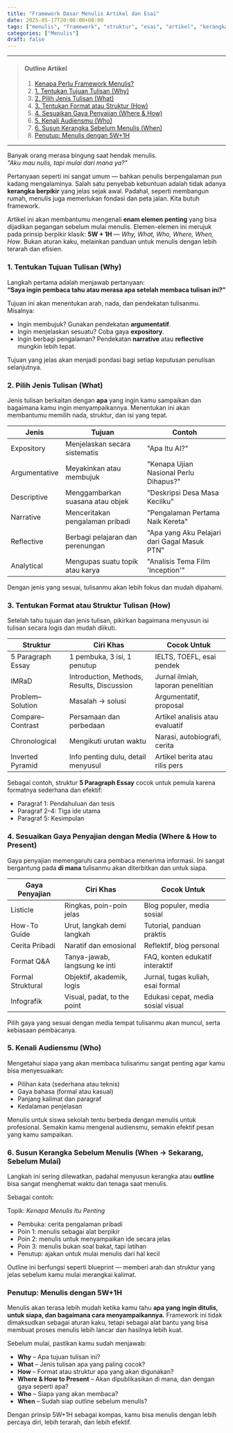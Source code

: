 ```yaml
---
title: "Framework Dasar Menulis Artikel dan Esai"
date: 2025-05-17T20:00:00+08:00
tags: ["menulis", "framework", "struktur", "esai", "artikel", "kerangka"]
categories: ["Menulis"]
draft: false
---
```


---
> #### Outline Artikel
> 1. [Kenapa Perlu Framework Menulis?](#kenapa-framework)
> 2. [1. Tentukan Tujuan Tulisan (Why)](#tujuan)
> 3. [2. Pilih Jenis Tulisan (What)](#jenis)
> 4. [3. Tentukan Format atau Struktur (How)](#struktur)
> 5. [4. Sesuaikan Gaya Penyajian (Where & How)](#gaya)
> 6. [5. Kenali Audiensmu (Who)](#audiens)
> 7. [6. Susun Kerangka Sebelum Menulis (When)](#outline)
> 8. [Penutup: Menulis dengan 5W+1H](#penutup)
---

<span id="kenapa-framework"></span>

Banyak orang merasa bingung saat hendak menulis.  
*"Aku mau nulis, tapi mulai dari mana ya?"*

Pertanyaan seperti ini sangat umum — bahkan penulis berpengalaman pun kadang mengalaminya. Salah satu penyebab kebuntuan adalah tidak adanya **kerangka berpikir** yang jelas sejak awal. Padahal, seperti membangun rumah, menulis juga memerlukan fondasi dan peta jalan. Kita butuh framework.

Artikel ini akan membantumu mengenali **enam elemen penting** yang bisa dijadikan pegangan sebelum mulai menulis. Elemen-elemen ini merujuk pada prinsip berpikir klasik: **5W + 1H** — *Why, What, Who, Where, When, How*. Bukan aturan kaku, melainkan panduan untuk menulis dengan lebih terarah dan efisien.

<span id="tujuan"></span>

### 1. Tentukan Tujuan Tulisan (Why)

Langkah pertama adalah menjawab pertanyaan:  
**“Saya ingin pembaca tahu atau merasa apa setelah membaca tulisan ini?”**

Tujuan ini akan menentukan arah, nada, dan pendekatan tulisanmu. Misalnya:

- Ingin membujuk? Gunakan pendekatan **argumentatif**.  
- Ingin menjelaskan sesuatu? Coba gaya **expository**.  
- Ingin berbagi pengalaman? Pendekatan **narrative** atau **reflective** mungkin lebih tepat.

Tujuan yang jelas akan menjadi pondasi bagi setiap keputusan penulisan selanjutnya.

<span id="jenis"></span>

### 2. Pilih Jenis Tulisan (What)

Jenis tulisan berkaitan dengan **apa** yang ingin kamu sampaikan dan bagaimana kamu ingin menyampaikannya. Menentukan ini akan membantumu memilih nada, struktur, dan isi yang tepat.

| Jenis         | Tujuan                           | Contoh                                       |
|---------------|----------------------------------|----------------------------------------------|
| Expository    | Menjelaskan secara sistematis    | "Apa Itu AI?"                                |
| Argumentative | Meyakinkan atau membujuk         | "Kenapa Ujian Nasional Perlu Dihapus?"       |
| Descriptive   | Menggambarkan suasana atau objek | "Deskripsi Desa Masa Kecilku"                |
| Narrative     | Menceritakan pengalaman pribadi  | "Pengalaman Pertama Naik Kereta"             |
| Reflective    | Berbagi pelajaran dan perenungan | "Apa yang Aku Pelajari dari Gagal Masuk PTN" |
| Analytical    | Mengupas suatu topik atau karya  | "Analisis Tema Film 'Inception'"             |

Dengan jenis yang sesuai, tulisanmu akan lebih fokus dan mudah dipahami.

<span id="struktur"></span>

### 3. Tentukan Format atau Struktur Tulisan (How)

Setelah tahu tujuan dan jenis tulisan, pikirkan bagaimana menyusun isi tulisan secara logis dan mudah diikuti.

| Struktur               | Ciri Khas                                 | Cocok Untuk                               |
|------------------------|-------------------------------------------|-------------------------------------------|
| 5 Paragraph Essay      | 1 pembuka, 3 isi, 1 penutup               | IELTS, TOEFL, esai pendek                 |
| IMRaD                  | Introduction, Methods, Results, Discussion| Jurnal ilmiah, laporan penelitian         |
| Problem–Solution       | Masalah → solusi                          | Argumentatif, proposal                    |
| Compare–Contrast       | Persamaan dan perbedaan                   | Artikel analisis atau evaluatif           |
| Chronological          | Mengikuti urutan waktu                    | Narasi, autobiografi, cerita              |
| Inverted Pyramid       | Info penting dulu, detail menyusul        | Artikel berita atau rilis pers            |

Sebagai contoh, struktur **5 Paragraph Essay** cocok untuk pemula karena formatnya sederhana dan efektif:  
- Paragraf 1: Pendahuluan dan tesis  
- Paragraf 2–4: Tiga ide utama  
- Paragraf 5: Kesimpulan

<span id="gaya"></span>

### 4. Sesuaikan Gaya Penyajian dengan Media (Where & How to Present)

Gaya penyajian memengaruhi cara pembaca menerima informasi. Ini sangat bergantung pada **di mana** tulisanmu akan diterbitkan dan untuk siapa.

| Gaya Penyajian   | Ciri Khas                          | Cocok Untuk                         |
|------------------|-------------------------------------|-------------------------------------|
| Listicle         | Ringkas, poin-poin jelas            | Blog populer, media sosial          |
| How-To Guide     | Urut, langkah demi langkah          | Tutorial, panduan praktis           |
| Cerita Pribadi   | Naratif dan emosional               | Reflektif, blog personal            |
| Format Q&A       | Tanya-jawab, langsung ke inti       | FAQ, konten edukatif interaktif     |
| Formal Struktural| Objektif, akademik, logis           | Jurnal, tugas kuliah, esai formal   |
| Infografik       | Visual, padat, to the point         | Edukasi cepat, media sosial visual  |

Pilih gaya yang sesuai dengan media tempat tulisanmu akan muncul, serta kebiasaan pembacanya.

<span id="audiens"></span>

### 5. Kenali Audiensmu (Who)

Mengetahui siapa yang akan membaca tulisanmu sangat penting agar kamu bisa menyesuaikan:

- Pilihan kata (sederhana atau teknis)  
- Gaya bahasa (formal atau kasual)  
- Panjang kalimat dan paragraf  
- Kedalaman penjelasan  

Menulis untuk siswa sekolah tentu berbeda dengan menulis untuk profesional. Semakin kamu mengenal audiensmu, semakin efektif pesan yang kamu sampaikan.

<span id="outline"></span>

### 6. Susun Kerangka Sebelum Menulis (When → Sekarang, Sebelum Mulai)

Langkah ini sering dilewatkan, padahal menyusun kerangka atau **outline** bisa sangat menghemat waktu dan tenaga saat menulis.

Sebagai contoh:

Topik: *Kenapa Menulis Itu Penting*  
- Pembuka: cerita pengalaman pribadi  
- Poin 1: menulis sebagai alat berpikir  
- Poin 2: menulis untuk menyampaikan ide secara jelas  
- Poin 3: menulis bukan soal bakat, tapi latihan  
- Penutup: ajakan untuk mulai menulis dari hal kecil

Outline ini berfungsi seperti blueprint — memberi arah dan struktur yang jelas sebelum kamu mulai merangkai kalimat.

<span id="penutup"></span>

### Penutup: Menulis dengan 5W+1H

Menulis akan terasa lebih mudah ketika kamu tahu **apa yang ingin ditulis, untuk siapa, dan bagaimana cara menyampaikannya.** Framework ini tidak dimaksudkan sebagai aturan kaku, tetapi sebagai alat bantu yang bisa membuat proses menulis lebih lancar dan hasilnya lebih kuat.

Sebelum mulai, pastikan kamu sudah menjawab:

- **Why** – Apa tujuan tulisan ini?  
- **What** – Jenis tulisan apa yang paling cocok?  
- **How** – Format atau struktur apa yang akan digunakan?  
- **Where & How to Present** – Akan dipublikasikan di mana, dan dengan gaya seperti apa?  
- **Who** – Siapa yang akan membaca?  
- **When** – Sudah siap outline sebelum menulis?

Dengan prinsip 5W+1H sebagai kompas, kamu bisa menulis dengan lebih percaya diri, lebih terarah, dan lebih efektif.
